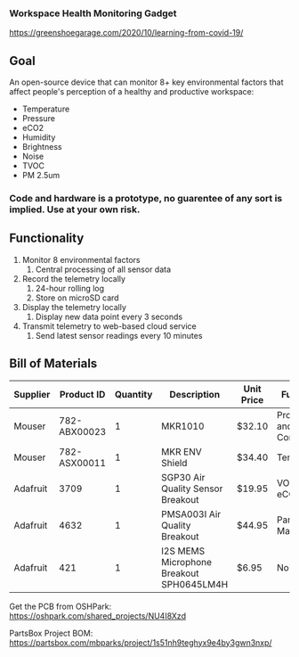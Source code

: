### Workspace Health Monitoring Gadget
https://greenshoegarage.com/2020/10/learning-from-covid-19/

## Goal
An open-source device that can monitor 8+ key environmental factors that affect people's perception of a healthy and productive workspace:

- Temperature
- Pressure
- eCO2
- Humidity
- Brightness
- Noise
- TVOC
- PM 2.5um

### Code and hardware is a prototype, no guarentee of any sort is implied. Use at your own risk.

## Functionality

1. Monitor 8 environmental factors
    1. Central processing of all sensor data
2. Record the telemetry locally
    1. 24-hour rolling log
    2. Store on microSD card
3. Display the telemetry locally
    1. Display new data point every 3 seconds
4. Transmit telemetry to web-based cloud service
    1. Send latest sensor readings every 10 minutes
    

## Bill of Materials
Supplier | Product ID | Quantity | Description | Unit Price | Function
--- | --- | --- | --- | --- | ---
Mouser | 782-ABX00023 | 1 | MKR1010 | $32.10 | Processing and Comms	
Mouser | 782-ASX00011 | 1 | MKR ENV Shield | $34.40 | Temp | UVA/UVB/UV Index, Humidity, Pressure, Lux	
Adafruit | 3709 |1 | SGP30 Air Quality Sensor Breakout | $19.95 | VOC, eCO2	
Adafruit | 4632 | 1 |PMSA003I Air Quality Breakout | $44.95 | Particulate Matter
Adafruit | 421|  1 | I2S MEMS Microphone Breakout SPH0645LM4H | $6.95 | Noise

Get the PCB from OSHPark:
https://oshpark.com/shared_projects/NU4I8Xzd

PartsBox Project BOM: https://partsbox.com/mbparks/project/1s51nh9teghyx9e4by3gwn3nxp/
